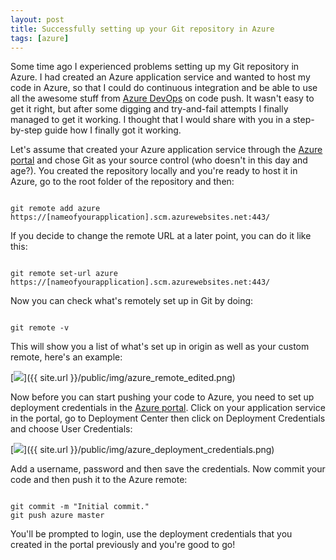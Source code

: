 ```yaml
---
layout: post
title: Successfully setting up your Git repository in Azure
tags: [azure]
---
```

Some time ago I experienced problems setting up my Git repository in Azure. I had created an Azure application service and wanted to host my code in Azure, so that I could do continuous integration and be able to use all the awesome stuff from [Azure DevOps](https://azure.microsoft.com/en-us/services/devops/) on code push. It wasn't easy to get it right, but after some digging and try-and-fail attempts I finally managed to get it working. I thought that I would share with you in a step-by-step guide how I finally got it working.

Let's assume that created your Azure application service through the [Azure portal](https://portal.azure.com) and chose Git as your source control (who doesn't in this day and age?). You created the repository locally and you're ready to host it in Azure, go to the root folder of the repository and then:

<code>
git remote add azure https://[nameofyourapplication].scm.azurewebsites.net:443/
</code>

If you decide to change the remote URL at a later point, you can do it like this:

<code>
git remote set-url azure https://[nameofyourapplication].scm.azurewebsites.net:443/
</code>

Now you can check what's remotely set up in Git by doing:

<code>
git remote -v
</code>

This will show you a list of what's set up in origin as well as your custom remote, here's an example:

[<img src="{{ site.url }}/public/img/azure_remote_edited.png">]({{ site.url }}/public/img/azure_remote_edited.png)

Now before you can start pushing your code to Azure, you need to set up deployment credentials in the [Azure portal](https://portal.azure.com). Click on your application service in the portal, go to Deployment Center then click on Deployment Credentials and choose User Credentials:

[<img src="{{ site.url }}/public/img/azure_deployment_credentials.png">]({{ site.url }}/public/img/azure_deployment_credentials.png)

Add a username, password and then save the credentials. Now commit your code and then push it to the Azure remote:

<code>
git commit -m "Initial commit."
git push azure master
</code>

You'll be prompted to login, use the deployment credentials that you created in the portal previously and you're good to go!